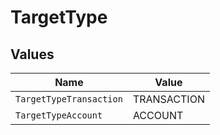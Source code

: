# TargetType


## Values

| Name                    | Value                   |
| ----------------------- | ----------------------- |
| `TargetTypeTransaction` | TRANSACTION             |
| `TargetTypeAccount`     | ACCOUNT                 |